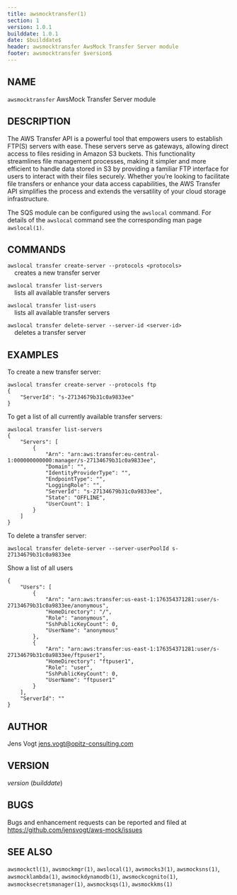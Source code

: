 ```yaml
---
title: awsmocktransfer(1)
section: 1
version: 1.0.1
builddate: 1.0.1
date: $builddate$
header: awsmocktransfer AwsMock Transfer Server module
footer: awsmocktransfer $version$
---
```


## NAME

```awsmocktransfer``` AwsMock Transfer Server module

## DESCRIPTION

The AWS Transfer API is a powerful tool that empowers users to establish FTP(S) servers with ease. These servers serve
as gateways, allowing direct access to files residing in Amazon S3 buckets. This functionality streamlines file
management processes, making it simpler and more efficient to handle data stored in S3 by providing a familiar FTP
interface for users to interact with their files securely. Whether you’re looking to facilitate file transfers or
enhance your data access capabilities, the AWS Transfer API simplifies the process and extends the versatility of
your cloud storage infrastructure.

The SQS module can be configured using the ```awslocal``` command. For details of the ```awslocal``` command see the
corresponding man page ```awslocal(1)```.

## COMMANDS

```awslocal transfer create-server --protocols <protocols>```  
&nbsp;&nbsp;&nbsp;&nbsp;creates a new transfer server

```awslocal transfer list-servers```  
&nbsp;&nbsp;&nbsp;&nbsp;lists all available transfer servers

```awslocal transfer list-users```  
&nbsp;&nbsp;&nbsp;&nbsp;lists all available transfer servers

```awslocal transfer delete-server --server-id <server-id>```  
&nbsp;&nbsp;&nbsp;&nbsp;deletes a transfer server

## EXAMPLES

To create a new transfer server:

```
awslocal transfer create-server --protocols ftp
{
    "ServerId": "s-27134679b31c0a9833ee"
}
```

To get a list of all currently available transfer servers:

```
awslocal transfer list-servers
{
    "Servers": [
        {
            "Arn": "arn:aws:transfer:eu-central-1:000000000000:manager/s-27134679b31c0a9833ee",
            "Domain": "",
            "IdentityProviderType": "",
            "EndpointType": "",
            "LoggingRole": "",
            "ServerId": "s-27134679b31c0a9833ee",
            "State": "OFFLINE",
            "UserCount": 1
        }
    ]
}

```

To delete a transfer server:

```
awslocal transfer delete-server --server-userPoolId s-27134679b31c0a9833ee
```

Show a list of all users

```
{
    "Users": [
        {
            "Arn": "arn:aws:transfer:us-east-1:176354371281:user/s-27134679b31c0a9833ee/anonymous",
            "HomeDirectory": "/",
            "Role": "anonymous",
            "SshPublicKeyCount": 0,
            "UserName": "anonymous"
        },
        {
            "Arn": "arn:aws:transfer:us-east-1:176354371281:user/s-27134679b31c0a9833ee/ftpuser1",
            "HomeDirectory": "ftpuser1",
            "Role": "user",
            "SshPublicKeyCount": 0,
            "UserName": "ftpuser1"
        }
    ],
    "ServerId": ""
}
```

## AUTHOR

Jens Vogt <jens.vogt@opitz-consulting.com>

## VERSION

$version$ ($builddate$)

## BUGS

Bugs and enhancement requests can be reported and filed at https://github.com/jensvogt/aws-mock/issues

## SEE ALSO

```awsmockctl(1)```, ```awsmockmgr(1)```, ```awslocal(1)```, ```awsmocks3(1)```, ```awsmocksns(1)```, ```awsmocklambda(1)```,
```awsmockdynamodb(1)```, ```awsmockcognito(1)```, ```awsmocksecretsmanager(1)```, ```awsmocksqs(1)```, ```awsmockkms(1)```